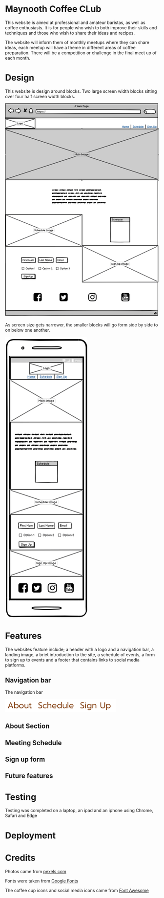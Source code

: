 # Maynooth Coffee CLub

This website is aimed at professional and amateur baristas, as well as coffee enthusiasts. It is for people who wish to both improve their skills and techniques and those who wish to share their ideas and recipes. 

The website will inform them of monthly meetups where they can share ideas, each meetup will have a theme in different areas of coffee preparation. There will be a competition or challenge in the final meet up of each month. 

# Design

This website is design around blocks. Two large screen width blocks sitting over four half screen width blocks.

![Desktop wireframe](assets/docs/desktop-wireframe.png)

As screen size gets narrower, the smaller blocks will go form side by side to on below one another.

![Mobile wireframe](assets/docs/mobile-wireframe.png)

# Features

The websites feature include; a header with a logo and a navigation bar, a landing image, a briet introduction to the site, a schedule of events, a form to sign up to events and a footer that contains links to social media platforms.

## Navigation bar

The navigation bar 

![Navigation Bar](assets/docs/navbar.png)

## About Section

## Meeting Schedule

## Sign up form

## Future features

# Testing

Testing was completed on a laptop, an ipad and an iphone using Chrome, Safari and Edge

# Deployment

# Credits

Photos came from [pexels.com](https://www.pexels.com/)

Fonts were taken from [Google Fonts](https://fonts.google.com/)

The coffee cup icons and social media icons came from [Font Awesome](https://fontawesome.com/)
